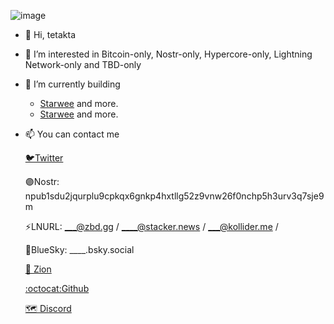 ![image](https://____)


- 👋 Hi, tetakta
- 👀 I’m interested in Bitcoin-only, Nostr-only, Hypercore-only, Lightning Network-only and TBD-only
- 🌱 I’m currently building
  - [Starwee](https://____) and more.
  - [Starwee](https://____) and more.

- 📫 You can contact me

    [🐦Twitter](https://twitter.com/tetakta)

    🟣Nostr: npub1sdu2jqurplu9cpkqx6gnkp4hxtllg52z9vnw26f0nchp5h3urv3q7sje9m

    ⚡LNURL: ___@zbd.gg / ____@stacker.news / ___@kollider.me / 

     🔵BlueSky: ____.bsky.social

    [💠 Zion](https://identity.foundation/ion/explorer/?did=did%3Aion%3AEiDzF1ANmSniXckynAlBz-ufG0KLW1rVVeChfmynch-vGA)

    [:octocat:Github](https://github.com//tetakta)
  
    [🗺️ Discord](@tetakta)

